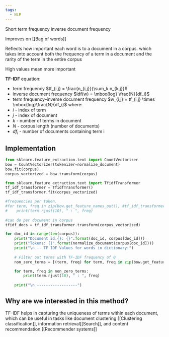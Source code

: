 ```yaml
---
tags:
  - NLP
---
```



Short term frequency inverse document frequency 

Improves on [[Bag of words]]

Reflects how important each word is to a document in a corpus. which takes into account both the frequency of a term in a document and the rarity of the term in the entire corpus

High values mean more important



**TF-IDF** equation:
- term frequency
$tf_{i,j} = \frac{n_{i,j}}{\sum_k n_{k,j}}$
- inverse document frequency
$idf(w) = \mbox{log} \frac{N}{df_i}$
- term frequency–inverse document frequency
$w_{i,j} = tf_{i,j} \times \mbox{log}\frac{N}{df_i}$
where:
- $i$ - index of term
- $j$ - index of document
- $k$ - number of terms in document
- $N$ - corpus length (number of documents)
- $df_i$ - number of documents containing term i

## Implementation

```python
from sklearn.feature_extraction.text import CountVectorizer
bow = CountVectorizer(tokenizer=normalize_document)
bow.fit(corpus)
corpus_vectorized = bow.transform(corpus)

from sklearn.feature_extraction.text import TfidfTransformer
tf_idf_transformer = TfidfTransformer()
tf_idf_transformer.fit(corpus_vectorized)

#frequencies per token.
#for term, freq in zip(bow.get_feature_names_out(), #tf_idf_transformer.idf_):
#    print(term.rjust(10), " : ", freq)
    
#can do per document in corpus
tfidf_docs = tf_idf_transformer.transform(corpus_vectorized)

for doc_id in range(len(corpus)):
    print("Document id.{}: {}".format(doc_id, corpus[doc_id]))
    print("Tokens: {}".format(normalize_document(corpus[doc_id])))
    print("\n -- TF IDF Values for words in dictionary:")
    
    # Filter out terms with TF-IDF frequency of 0
    non_zero_terms = [(term, freq) for term, freq in zip(bow.get_feature_names_out(), tfidf_docs[doc_id].T.toarray()) if freq != 0]

    for term, freq in non_zero_terms:
        print(term.rjust(10), " : ", freq)
    
    print("\n ------------------")


```

## Why are we interested in this method?

TF-IDF helps in capturing the uniqueness of terms within each document, which can be useful in tasks like document clustering [[Clustering classification]], information retrieval[[Search]], and content recommendation.[[Recommender systems]]